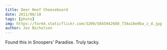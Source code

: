 ```yaml
---
title: Deer Hoof Cheeseboard
date: 2011/06/18
tags: [photo]
img: https://farm4.staticflickr.com/3209/5845942680_734a18e9ba_z_d.jpg
author: Jez Nicholson
---
```

Found this in Snoopers' Paradise. Truly tacky.
